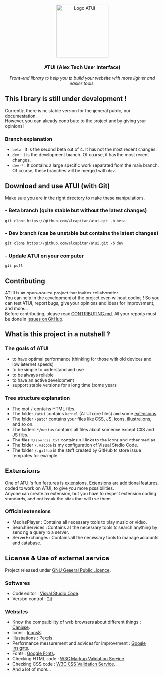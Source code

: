 <p align="center"><img src="https://alcapitan.github.io/atui/patch/icons/logo.png" alt="Logo ATUI" width="170" height="170"></p>
<h3 align="center">ATUI (Alex Tech User Interface)</h3>
<p align="center"><i>Front-end library to help you to build your website with more lighter and easier tools.</i></p>

## This library is still under development !
Currently, there is no stable version for the general public, nor documentation.  
However, you can already contribute to the project and by giving your opinions !  

### Branch explanation
- `beta` : It is the second beta out of 4. It has not the most recent changes.
- `dev` : It is the development branch. Of course, it has the most recent changes.
- `dev-*` : It contains a large specific work separated from the main branch. Of course, these branches will be merged with `dev`.

## Download and use ATUI (with Git)
Make sure you are in the right directory to make these manipulations.
### - Beta branch  (quite stable but without the latest changes)
```git clone https://github.com/alcapitan/atui.git -b beta```
### - Dev branch  (can be unstable but contains the latest changes)
```git clone https://github.com/alcapitan/atui.git -b dev```
### - Update ATUI on your computer
```git pull```

## Contributing
ATUI is an open-source project that invites collaboration.  
You can help in the development of the project even without coding ! So you can test ATUI, report bugs, give your opinions and ideas for improvement, and more...  
Before contributing, please read <a href="https://alcapitan.github.io/atui/CONTRIBUTING.md">CONTRIBUTING.md</a>.
All your reports must be done in <a href="https://github.com/alcapitan/atui/issues">Issues on GitHub</a>.

## What is this project in a nutshell ?
### The goals of ATUI
- to have optimal performance (thinking for those with old devices and low internet speeds)
- to be simple to understand and use
- to be always reliable
- to have an active development
- support stable versions for a long time (some years)
  
### Tree structure explanation
- The root `/` contains HTML files.
- The folder `/atui` contains `kernel` (ATUI core files) and some <a href="#extensions">extensions</a>.
- The folder `/patch` contains your files like CSS, JS, icons, illustrations, and so on.
- The folders `*/medias` contains all files about someone except CSS and JS files.
- The files `*/sources.txt` contains all links to the icons and other medias..
- The folder `/.vscode` is my configuration of Visual Studio Code.
- The folder `/.github` is the stuff created by GitHub to store issue templates for example.

## Extensions
One of ATUI's fun features is extensions. Extensions are additional features, coded to work on ATUI, to give you more possibilities.  
Anyone can create an extension, but you have to respect extension coding standards, and not break the sites that will use them.  
### Official extensions
- MediasPlayer : Contains all necessary tools to play music or video.
- SearchServices : Contains all the necessary tools to search anything by sending a query to a server.
- ServerExchanges : Contains all the necessary tools to manage accounts and database.

## License & Use of external service
Project released under <a href="https://alcapitan.github.io/atui/LICENSE.md">GNU General Public Licence</a>.  
### Softwares
- Code editor : <a href="https://code.visualstudio.com/">Visual Studio Code</a>.
- Version control : <a href="https://git-scm.com/">Git</a>
### Websites
- Know the compatibility of web browsers about different things : <a href="https://caniuse.com">Caniuse</a>.
- Icons : <a href="https://icons8.com/">Icons8</a>.
- Illustrations : <a href="https://www.pexels.com">Pexels</a>.
- Performance measurement and advices for improvement : <a href="https://developers.google.com/speed/pagespeed/insights">Google Insights</a>.
- Fonts : <a href="https://fonts.google.com/">Google Fonts</a>.
- Checking HTML code : <a href="https://validator.w3.org/">W3C Markup Validation Service</a>.
- Checking CSS code : <a href="https://jigsaw.w3.org/css-validator/">W3C CSS Validation Service</a>.
- And a lot of more...

